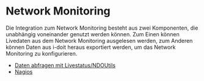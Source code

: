 # Network Monitoring

Die Integration zum Network Monitoring besteht aus zwei Komponenten, die unabhängig voneinander genutzt werden können. Zum Einen können Livedaten aus dem Network Monitoring ausgelesen werden, zum Anderen können Daten aus i-doit heraus exportiert werden, um das Network Monitoring zu konfigurieren.

*   [Daten abfragen mit Livestatus/NDOUtils](../ldap-verzeichnis/so-werden-benutzer-und-gruppen-aus-dem-ad-ldap-importiert.md)
*   [Nagios](../network-monitoring/nagios.md)